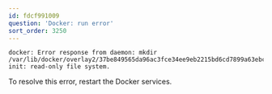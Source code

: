 ```yaml
---
id: fdcf991009
question: 'Docker: run error'
sort_order: 3250
---
```


```
docker: Error response from daemon: mkdir /var/lib/docker/overlay2/37be849565da96ac3fce34ee9eb2215bd6cd7899a63ebc0ace481fd735c4cb0e-init: read-only file system.
```

To resolve this error, restart the Docker services.